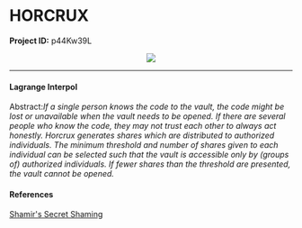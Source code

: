 # HORCRUX

**Project ID:**  p44Kw39L

<p align="center">
  <img src="https://t3.ftcdn.net/jpg/05/73/34/98/360_F_573349812_dj1N9emHV1Bg8gNWOJ4bR83EGFjtkh4q.jpg">
</p>

--------------------------------------------------------------------

#### Lagrange Interpol
Abstract:*If a single person knows the code to the vault, the code might be lost or unavailable when the vault needs to be opened. If there are several people who know the code, they may not trust each other to always act honestly. Horcrux generates shares which are distributed to authorized individuals. The minimum threshold and number of shares given to each individual can be selected such that the vault is accessible only by (groups of) authorized individuals. If fewer shares than the threshold are presented, the vault cannot be opened.*

#### References
[Shamir's Secret Shaming](https://en.wikipedia.org/wiki/Shamir%27s_secret_sharing)
